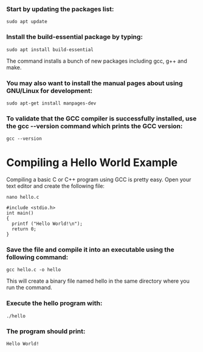 ### Start by updating the packages list:
    sudo apt update

### Install the build-essential package by typing:
    sudo apt install build-essential
The command installs a bunch of new packages including gcc, g++ and make.

### You may also want to install the manual pages about using GNU/Linux for development:
    sudo apt-get install manpages-dev

### To validate that the GCC compiler is successfully installed, use the gcc --version command which prints the GCC version:
    gcc --version

# Compiling a Hello World Example

Compiling a basic C or C++ program using GCC is pretty easy. Open your text editor and create the following file:

    nano hello.c

    #include <stdio.h>
    int main()
    {
      printf ("Hello World!\n");
      return 0;
    }

### Save the file and compile it into an executable using the following command:

    gcc hello.c -o hello

This will create a binary file named hello in the same directory where you run the command.

### Execute the hello program with:

    ./hello

### The program should print:

    Hello World!
